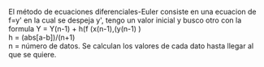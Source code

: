 El método de ecuaciones diferenciales-Euler consiste en una ecuacion de f=y' en la cual se despeja y', tengo un valor inicial y busco otro con la formula  Y = Y(n-1) + h(f (x(n-1),(y(n-1) )                              
          h = (abs[a-b])/(n+1)                              
          n = número de datos. Se calculan los valores de cada dato hasta llegar al que se quiere. 
